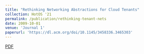 ```yaml
---
title: "Rethinking Networking Abstractions for Cloud Tenants"
collection: HotOS '21
permalink: /publication/rethinking-tenant-nets
date: 2009-10-01
venue: 'Journal 1'
paperurl: 'https://dl.acm.org/doi/10.1145/3458336.3465303'
---
```


[PDF](https://dl.acm.org/doi/pdf/10.1145/3458336.3465303)